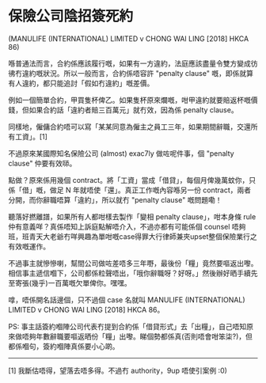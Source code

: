 # 保險公司陰招簽死約

(MANULIFE (INTERNATIONAL) LIMITED v CHONG WAI LING [2018] HKCA 86)

喺普通法而言，合約係應該履行嘅，如果有一方違約，法庭應該盡量令雙方變成彷彿冇違約嘅狀況。所以一般而言，合約係唔容許 "penalty clause" 嘅，即係就算有人違約，都只能追討「假如冇違約」嘅差價。

例如一個簡單合約，甲買隻杯俾乙。如果隻杯原來爛嘅，咁甲違約就要賠返杯嘅價錢，但如果合約話「違約者賠三百萬元」就冇效，因為係 penalty clause。

同樣地，僱傭合約唔可以寫「某某同意為僱主之員工三年，如果期間辭職，交還所有工資」。[1]

不過原來某國際知名保險公司 (almost) exac7ly 做咗呢件事，個 "penalty clause" 仲要有效𠻹。

點做？原來係用幾個 contract。將「工資」當成「借貸」，每個月俾幾萬蚊你，只係「借」嘅，做足 N 年就唔使「還」。真正工作嘅內容喺另一份 contract，兩者分開，而你辭職唔算「違約」，所以就冇 "penalty clause" 嘅問題嘞！

聽落好撚離譜，如果所有人都咁樣去製作「變相 penalty clause」，咁本身條 rule 仲有意義咩？真係唔知上訴庭點解唔介入，不過亦都有可能係個 counsel 唔夠班，班青天大老爺冇咩興趣為單咁嘅case得罪大行律師兼夾upset整個保險業行之有效嘅運作。

不過事主就慘慘喇，幫間公司做咗差唔多三年嘢，最後份「糧」竟然要嘔返出嚟。相信事主遞信嗰下，公司都係粒聲唔出，「哦你辭職呀？好呀。」然後辦好晒手續先至寄張(幾乎)一百萬嘅欠單俾你。嘿嘿。

嗱，唔係開名話邊個，只不過個 case 名就叫 MANULIFE (INTERNATIONAL) LIMITED v CHONG WAI LING [2018] HKCA 86。

PS: 事主話簽約嗰陣公司代表冇提到合約係「借貸形式」去「出糧」，自己唔知原來做唔夠年數辭職要嘔返晒份「糧」出嚟。睇個勢都係真(否則唔會咁笨柒?)，但都係嗰句，簽約嗰陣真係要小心啲。

----

[1] 我斷估唔得，望落去唔多得。不過冇 authority，9up 唔使引案例 :0)


